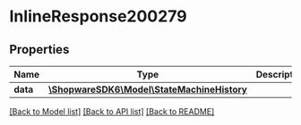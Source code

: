 # InlineResponse200279

## Properties
Name | Type | Description | Notes
------------ | ------------- | ------------- | -------------
**data** | [**\ShopwareSDK6\Model\StateMachineHistory**](StateMachineHistory.md) |  | [optional] 

[[Back to Model list]](../../README.md#documentation-for-models) [[Back to API list]](../../README.md#documentation-for-api-endpoints) [[Back to README]](../../README.md)

